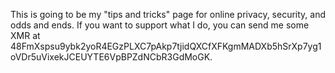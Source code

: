 This is going to be my "tips and tricks" page for online privacy, security, and odds and ends. If you want to support what I do, you can send me some XMR at 48FmXspsu9ybk2yoR4EGzPLXC7pAkp7tjidQXCfXFKgmMADXb5hSrXp7yg1oVDr5uVixekJCEUYTE6VpBPZdNCbR3GdMoGK.
